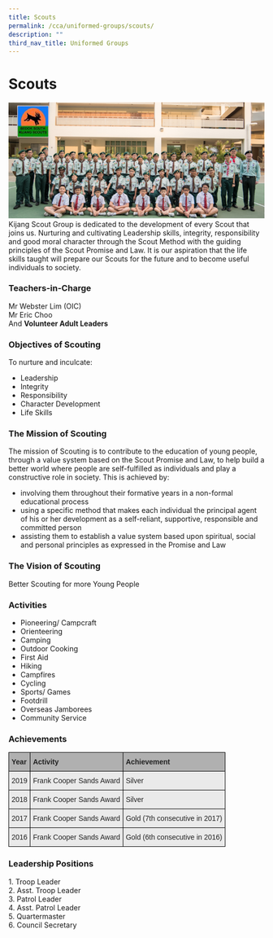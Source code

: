 ```yaml
---
title: Scouts
permalink: /cca/uniformed-groups/scouts/
description: ""
third_nav_title: Uniformed Groups
---
```

Scouts
======

![Scout](/images/SCOUT.png)
Kijang Scout Group is dedicated to the development of every Scout that joins us. Nurturing and cultivating Leadership skills, integrity, responsibility and good moral character through the Scout Method with the guiding principles of the Scout Promise and Law. It is our aspiration that the life skills taught will prepare our Scouts for the future and to become useful individuals to society.

### Teachers-in-Charge


Mr Webster Lim (OIC) <br>
Mr Eric Choo  <br>
And <b>Volunteer Adult Leaders</b>

### Objectives of Scouting

To nurture and inculcate:

*   Leadership
*   Integrity
*   Responsibility
*   Character Development
*   Life Skills

### The Mission of Scouting

The mission of Scouting is to contribute to the education of young people, through a value system based on the Scout Promise and Law, to help build a better world where people are self-fulfilled as individuals and play a constructive role in society. This is achieved by:

*   involving them throughout their formative years in a non-formal educational process
*   using a specific method that makes each individual the principal agent of his or her development as a self-reliant, supportive, responsible and committed person
*   assisting them to establish a value system based upon spiritual, social and personal principles as expressed in the Promise and Law

### The Vision of Scouting


Better Scouting for more Young People

### Activities

*   Pioneering/ Campcraft
*   Orienteering
*   Camping
*   Outdoor Cooking
*   First Aid
*   Hiking
*   Campfires
*   Cycling
*   Sports/ Games
*   Footdrill
*   Overseas Jamborees
*   Community Service

### Achievements


<style type="text/css">
.tg  {border-collapse:collapse;border-spacing:0;}
.tg td{border-color:black;border-style:solid;border-width:1px;font-family:Arial, sans-serif;font-size:14px;
  overflow:hidden;padding:10px 5px;word-break:normal;}
.tg th{border-color:black;border-style:solid;border-width:1px;font-family:Arial, sans-serif;font-size:14px;
  font-weight:normal;overflow:hidden;padding:10px 5px;word-break:normal;}
.tg .tg-xxiv{background-color:#B0B0B0;color:#222;font-weight:bold;text-align:left;vertical-align:middle}
.tg .tg-bvia{background-color:#EAEAEA;color:#222;text-align:left;vertical-align:middle}
</style>
<table class="tg">
<thead>
  <tr>
    <th class="tg-xxiv"><span style="color:#222;background-color:#B0B0B0">Year</span></th>
    <th class="tg-xxiv"><span style="color:#222;background-color:#B0B0B0">Activity</span></th>
    <th class="tg-xxiv"><span style="color:#222;background-color:#B0B0B0">Achievement</span></th>
  </tr>
</thead>
<tbody>
  <tr>
    <td class="tg-bvia"><span style="color:#222;background-color:#EAEAEA">2019</span></td>
    <td class="tg-bvia"><span style="color:#222;background-color:#EAEAEA">Frank Cooper Sands Award </span></td>
    <td class="tg-bvia"><span style="color:#222;background-color:#EAEAEA">Silver</span></td>
  </tr>
  <tr>
    <td class="tg-bvia"><span style="color:#222;background-color:#EAEAEA">2018</span></td>
    <td class="tg-bvia"><span style="color:#222;background-color:#EAEAEA">Frank Cooper Sands Award </span><br></td>
    <td class="tg-bvia"><span style="color:#222;background-color:#EAEAEA">Silver</span></td>
  </tr>
  <tr>
    <td class="tg-bvia"><span style="color:#222;background-color:#EAEAEA">2017</span></td>
    <td class="tg-bvia"><span style="color:#222;background-color:#EAEAEA">Frank Cooper Sands Award </span><br></td>
    <td class="tg-bvia"><span style="color:#222;background-color:#EAEAEA">Gold (7th consecutive in 2017) </span><br></td>
  </tr>
  <tr>
    <td class="tg-bvia"><span style="color:#222;background-color:#EAEAEA">2016</span></td>
    <td class="tg-bvia"><span style="color:#222;background-color:#EAEAEA">Frank Cooper Sands Award </span></td>
    <td class="tg-bvia"><span style="color:#222;background-color:#EAEAEA">Gold (6th consecutive in 2016) </span></td>
  </tr>
</tbody>
</table>

### Leadership Positions

1\.  Troop Leader<br>
2\.  Asst. Troop Leader<br>
3\.  Patrol Leader<br>
4\.  Asst. Patrol Leader<br>
5\.  Quartermaster<br>
6\.  Council Secretary